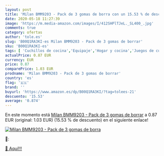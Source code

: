 ```yaml
---
layout: post
title: 'Milan BMM9203 - Pack de 3 gomas de borra con un 15.53 % de descuento'
date: 2020-05-18 11:27:39
image: 'https://m.media-amazon.com/images/I/412SHPlTJeL._SL400_.jpg'
comments: true
category: ofertas
author: 'tole.es'
slug: 'B00Q1RA3KI-es Milan BMM9203 - Pack de 3 gomas de borrar'
sku: 'B00Q1RA3KI-es'
tags: [ 'Cuchillos de cocina','Equipaje','Hogar y cocina','Juegos de cuchillos de cocina','Mochilas','Mochilas tipo casual','Utensilios de cocina','borrar','de','gomas', ]
actualPrice: 0.87 EUR
currency: EUR
price: 0.87
comparePrice: 1.03 EUR
prodname: 'Milan BMM9203 - Pack de 3 gomas de borrar'
country: 'es'
flag: '🇪🇸'
brand: ''
buyurl: 'https://www.amazon.es/dp/B00Q1RA3KI/?tag=tolees-21'
descuento: '15.53'
average: '0.874'
---
```


En este momento está [Milan BMM9203 - Pack de 3 gomas de borrar](https://www.amazon.es/dp/B00Q1RA3KI/?tag=tolees-21) a 0.87 EUR (original: 1.03 EUR) (15.53 %  de descuento) en el siguiente enlace!

[![Milan BMM9203 - Pack de 3 gomas de borra](https://m.media-amazon.com/images/I/412SHPlTJeL._SL400_.jpg)](https://www.amazon.es/dp/B00Q1RA3KI/?tag=tolees-21)

🔎:


[🛒 Aquí!!!](https://www.amazon.es/dp/B00Q1RA3KI/?tag=tolees-21)
